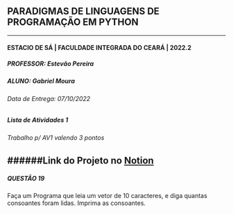 ## PARADIGMAS DE LINGUAGENS DE PROGRAMAÇÃO EM PYTHON
---
#### ESTACIO DE SÁ | FACULDADE INTEGRADA DO CEARÁ | 2022.2
##### PROFESSOR: Estevão Pereira
##### ALUNO: Gabriel Moura
###### Data de Entrega: 07/10/2022
##### Lista de Atividades 1
###### Trabalho p/ AV1 valendo 3 pontos
######Link do Projeto no [Notion](https://gabrielmdev.notion.site/Paradigmas-em-Python-Trabalho-AV1-d700c7ff1d814d4f9fda4e28b66f6c2a)
---
##### QUESTÃO 19
Faça um Programa que leia um vetor de 10 caracteres, e diga quantas consoantes foram lidas. Imprima as consoantes.

